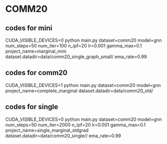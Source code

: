 
# COMM20
## codes for mini
CUDA_VISIBLE_DEVICES=0 python main.py dataset=comm20 model=gnn num_steps=50 num_iter=100 n_ipf=20 lr=0.001 gamma_max=0.1 project_name=marginal_mini dataset.datadir=data/comm20_single_graph_small/ ema_rate=0.99

## codes for comm20
CUDA_VISIBLE_DEVICES=1 python main.py dataset=comm20 model=gnn project_name=complete_marginal dataset.datadir=data/comm20_old/

## codes for single
CUDA_VISIBLE_DEVICES=0 python main.py dataset=comm20 model=gnn num_steps=50 num_iter=2000 n_ipf=20 lr=0.001 gamma_max=0.1 project_name=single_marginal_stdgrad dataset.datadir=data/comm20_single// ema_rate=0.99
